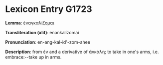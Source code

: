 # Lexicon Entry G1723

**Lemma**: ἐναγκαλίζομαι

**Transliteration (xlit)**: enankalízomai

**Pronunciation**: en-ang-kal-id'-zom-ahee

**Description**:
from ἐν and a derivative of ἀγκάλη; to take in one's arms, i.e. embrace:--take up in arms.
